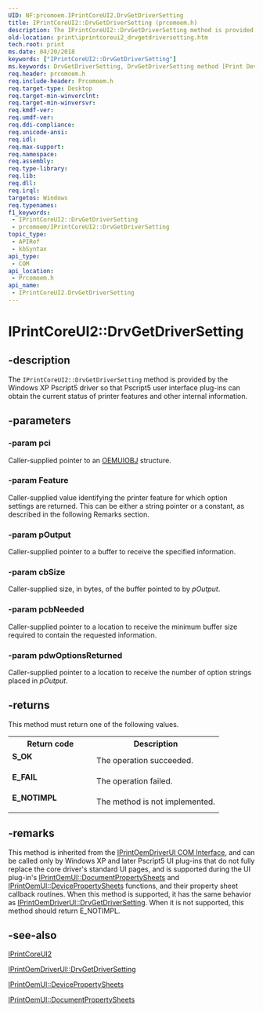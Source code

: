 ```yaml
---
UID: NF:prcomoem.IPrintCoreUI2.DrvGetDriverSetting
title: IPrintCoreUI2::DrvGetDriverSetting (prcomoem.h)
description: The IPrintCoreUI2::DrvGetDriverSetting method is provided by the Windows XP Pscript5 driver so that Pscript5 user interface plug-ins can obtain the current status of printer features and other internal information.
old-location: print\iprintcoreui2_drvgetdriversetting.htm
tech.root: print
ms.date: 04/20/2018
keywords: ["IPrintCoreUI2::DrvGetDriverSetting"]
ms.keywords: DrvGetDriverSetting, DrvGetDriverSetting method [Print Devices], DrvGetDriverSetting method [Print Devices],IPrintCoreUI2 interface, IPrintCoreUI2 interface [Print Devices],DrvGetDriverSetting method, IPrintCoreUI2.DrvGetDriverSetting, IPrintCoreUI2::DrvGetDriverSetting, prcomoem/IPrintCoreUI2::DrvGetDriverSetting, print.iprintcoreui2_drvgetdriversetting, print_unidrv-pscript_ui_cb699f2f-d919-4aec-8787-d466a5e8461c.xml
req.header: prcomoem.h
req.include-header: Prcomoem.h
req.target-type: Desktop
req.target-min-winverclnt: 
req.target-min-winversvr: 
req.kmdf-ver: 
req.umdf-ver: 
req.ddi-compliance: 
req.unicode-ansi: 
req.idl: 
req.max-support: 
req.namespace: 
req.assembly: 
req.type-library: 
req.lib: 
req.dll: 
req.irql: 
targetos: Windows
req.typenames: 
f1_keywords:
 - IPrintCoreUI2::DrvGetDriverSetting
 - prcomoem/IPrintCoreUI2::DrvGetDriverSetting
topic_type:
 - APIRef
 - kbSyntax
api_type:
 - COM
api_location:
 - Prcomoem.h
api_name:
 - IPrintCoreUI2.DrvGetDriverSetting
---
```


# IPrintCoreUI2::DrvGetDriverSetting


## -description

The <code>IPrintCoreUI2::DrvGetDriverSetting</code> method is provided by the Windows XP Pscript5 driver so that Pscript5 user interface plug-ins can obtain the current status of printer features and other internal information.

## -parameters

### -param pci

Caller-supplied pointer to an <a href="/windows-hardware/drivers/ddi/printoem/ns-printoem-_oemuiobj">OEMUIOBJ</a> structure.

### -param Feature

Caller-supplied value identifying the printer feature for which option settings are returned. This can be either a string pointer or a constant, as described in the following Remarks section.

### -param pOutput

Caller-supplied pointer to a buffer to receive the specified information.

### -param cbSize

Caller-supplied size, in bytes, of the buffer pointed to by <i>pOutput</i>.

### -param pcbNeeded

Caller-supplied pointer to a location to receive the minimum buffer size required to contain the requested information.

### -param pdwOptionsReturned

Caller-supplied pointer to a location to receive the number of option strings placed in <i>pOutput</i>.

## -returns

This method must return one of the following values.

<table>
<tr>
<th>Return code</th>
<th>Description</th>
</tr>
<tr>
<td width="40%">
<dl>
<dt><b>S_OK</b></dt>
</dl>
</td>
<td width="60%">
The operation succeeded.

</td>
</tr>
<tr>
<td width="40%">
<dl>
<dt><b>E_FAIL</b></dt>
</dl>
</td>
<td width="60%">
The operation failed.

</td>
</tr>
<tr>
<td width="40%">
<dl>
<dt><b>E_NOTIMPL</b></dt>
</dl>
</td>
<td width="60%">
The method is not implemented.

</td>
</tr>
</table>

## -remarks

This method is inherited from the <a href="/windows-hardware/drivers/print/iprintoemdriverui-com-interface">IPrintOemDriverUI COM Interface</a>, and can be called only by Windows XP and later Pscript5 UI plug-ins that do not fully replace the core driver's standard UI pages, and is supported during the UI plug-in's <a href="/windows-hardware/drivers/ddi/prcomoem/nf-prcomoem-iprintoemui-documentpropertysheets">IPrintOemUI::DocumentPropertySheets</a> and <a href="/windows-hardware/drivers/ddi/prcomoem/nf-prcomoem-iprintoemui-devicepropertysheets">IPrintOemUI::DevicePropertySheets</a> functions, and their property sheet callback routines. When this method is supported, it has the same behavior as <a href="/windows-hardware/drivers/ddi/prcomoem/nf-prcomoem-iprintoemdriverui-drvgetdriversetting">IPrintOemDriverUI::DrvGetDriverSetting</a>. When it is not supported, this method should return E_NOTIMPL.

## -see-also

<a href="/windows-hardware/drivers/ddi/prcomoem/nn-prcomoem-iprintcoreui2">IPrintCoreUI2</a>



<a href="/windows-hardware/drivers/ddi/prcomoem/nf-prcomoem-iprintoemdriverui-drvgetdriversetting">IPrintOemDriverUI::DrvGetDriverSetting</a>



<a href="/windows-hardware/drivers/ddi/prcomoem/nf-prcomoem-iprintoemui-devicepropertysheets">IPrintOemUI::DevicePropertySheets</a>



<a href="/windows-hardware/drivers/ddi/prcomoem/nf-prcomoem-iprintoemui-documentpropertysheets">IPrintOemUI::DocumentPropertySheets</a>
